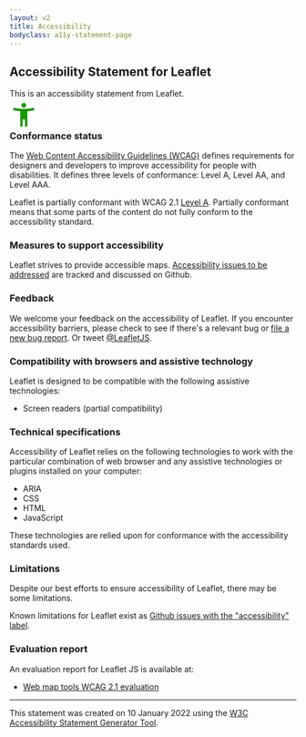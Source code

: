 ```yaml
---
layout: v2
title: Accessibility
bodyclass: a11y-statement-page
---
```


## Accessibility Statement for Leaflet

This is an accessibility statement from Leaflet.

<svg aria-hidden="true" xmlns="http://www.w3.org/2000/svg" height="50px" viewBox="0 0 24 24" width="50px" style="fill:#199900;margin:-.75em 0 -1.5em 0;"><path d="M0 0h24v24H0z" fill="none"></path><path d="M20.5 6c-2.61.7-5.67 1-8.5 1s-5.89-.3-8.5-1L3 8c1.86.5 4 .83 6 1v13h2v-6h2v6h2V9c2-.17 4.14-.5 6-1l-.5-2zM12 6c1.1 0 2-.9 2-2s-.9-2-2-2-2 .9-2 2 .9 2 2 2z"></path></svg>

### Conformance status

The
[Web Content Accessibility Guidelines (WCAG)](https://www.w3.org/WAI/standards-guidelines/wcag/)
defines requirements for designers and developers to improve accessibility
for people with disabilities.
It defines three levels of conformance:
Level A, Level AA, and Level AAA.

Leaflet is partially conformant with WCAG 2.1
[Level A](https://www.w3.org/TR/WCAG21/#cc1).
Partially conformant means that some parts of the content do not fully conform
to the accessibility standard.

### Measures to support accessibility

Leaflet strives to provide accessible maps.
[Accessibility issues to be addressed](https://github.com/Leaflet/Leaflet/issues?q=is%3Aopen+is%3Aissue+label%3Aaccessibility) are tracked and discussed
on Github.

### Feedback

We welcome your feedback on the accessibility of Leaflet.
If you encounter accessibility barriers, please check to see if there's a
relevant bug or
[file a new bug report](https://github.com/Leaflet/Leaflet/issues/new/choose).
Or tweet
[@LeafletJS](https://twitter.com/LeafletJS).


### Compatibility with browsers and assistive technology

Leaflet is designed to be compatible with the following assistive technologies:

- Screen readers (partial compatibility)

### Technical specifications

Accessibility of Leaflet relies on the following technologies to work with
the particular combination of web browser and any assistive technologies or
plugins installed on your computer:

- ARIA
- CSS
- HTML
- JavaScript

These technologies are relied upon for conformance with the accessibility
standards used.

### Limitations

Despite our best efforts to ensure accessibility of Leaflet,
there may be some limitations.

Known limitations for Leaflet exist as
[Github issues with the "accessibility" label](https://github.com/Leaflet/Leaflet/issues?q=is%3Aopen+is%3Aissue+label%3Aaccessibility).

### Evaluation report

An evaluation report for Leaflet JS is available at:

- [Web map tools WCAG 2.1 evaluation](https://github.com/Malvoz/web-maps-wcag-evaluation/blob/master/README.md)

---

This statement was created on 10 January 2022 using the
[W3C Accessibility Statement Generator Tool](https://www.w3.org/WAI/planning/statements/).
